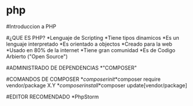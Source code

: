 # php
#Introduccion a PHP 

#¿QUE ES PHP?
*Lenguaje de Scripting
*Tiene tipos dinamicos
*Es un lenguaje interpretado
*Es orientado a objectos
*Creado para la web
*Usado en 80% de la internet
*Tiene gran comunidad
*Es de Codigo Arbierto ("Open Source")


#ADMINISTRADO DE DEPENDENCIAS
*"COMPOSER"

#COMANDOS DE COMPOSER
*$composer init
*$composer require vendor/package X.Y
*$composer install
*$composer update[vendor/package]


#EDITOR RECOMENDADO
*PhpStorm


